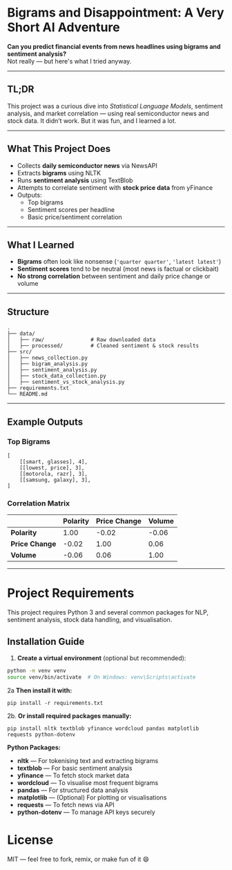 # Bigrams and Disappointment: A Very Short AI Adventure

**Can you predict financial events from news headlines using bigrams and sentiment analysis?**  
Not really — but here's what I tried anyway.

---

## TL;DR

This project was a curious dive into *Statistical Language Models*, sentiment analysis, and market correlation — using real semiconductor news and stock data. It didn’t work. But it was fun, and I learned a lot.

---


## What This Project Does

- Collects **daily semiconductor news** via NewsAPI
- Extracts **bigrams** using NLTK
- Runs **sentiment analysis** using TextBlob
- Attempts to correlate sentiment with **stock price data** from yFinance
- Outputs:
  - Top bigrams
  - Sentiment scores per headline
  - Basic price/sentiment correlation

---

## What I Learned

- **Bigrams** often look like nonsense (`'quarter quarter'`, `'latest latest'`)
- **Sentiment scores** tend to be neutral (most news is factual or clickbait)
- **No strong correlation** between sentiment and daily price change or volume

---

## Structure
```plaintext
.
├── data/
│   ├── raw/               # Raw downloaded data
│   ├── processed/         # Cleaned sentiment & stock results
├── src/
│   ├── news_collection.py
│   ├── bigram_analysis.py
│   ├── sentiment_analysis.py
│   ├── stock_data_collection.py
│   ├── sentiment_vs_stock_analysis.py
├── requirements.txt
└── README.md
```

---

## Example Outputs
### Top Bigrams
```
[  
    [[smart, glasses], 4],
    [[lowest, price], 3],
    [[motorola, razr], 3],
    [[samsung, galaxy], 3],
]
```
### Correlation Matrix

|                | Polarity | Price Change | Volume |
|----------------|----------|---------------|--------|
| **Polarity**   | 1.00     | -0.02         | -0.06  |
| **Price Change** | -0.02  | 1.00          | 0.06   |
| **Volume**     | -0.06    | 0.06          | 1.00   |

---

# Project Requirements

This project requires Python 3 and several common packages for NLP, sentiment analysis, stock data handling, and visualisation.

## Installation Guide

1. **Create a virtual environment** (optional but recommended):

```bash
python -m venv venv
source venv/bin/activate  # On Windows: venv\Scripts\activate
```

2a **Then install it with:**

```
pip install -r requirements.txt
```

2b.	**Or install required packages manually:**
   
```
pip install nltk textblob yfinance wordcloud pandas matplotlib requests python-dotenv
```

**Python Packages:**

- **nltk** — For tokenising text and extracting bigrams
- **textblob** — For basic sentiment analysis
- **yfinance** — To fetch stock market data
- **wordcloud** — To visualise most frequent bigrams
- **pandas** — For structured data analysis
- **matplotlib** — (Optional) For plotting or visualisations
- **requests** — To fetch news via API
- **python-dotenv** — To manage API keys securely

# License

MIT — feel free to fork, remix, or make fun of it 😄
